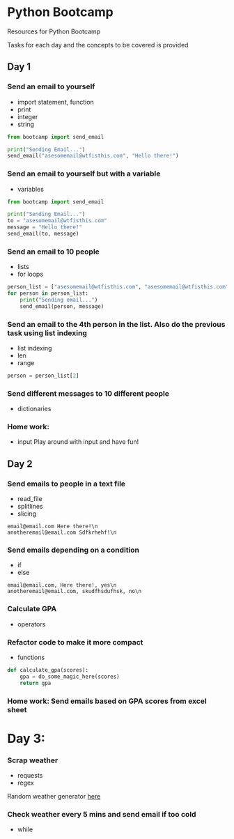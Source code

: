 # Python Bootcamp
Resources for Python Bootcamp

Tasks for each day and the concepts to be covered is provided

## Day 1

### Send an email to yourself
* import statement, function
* print
* integer
* string

```python
from bootcamp import send_email

print("Sending Email...")
send_email("asesomemail@wtfisthis.com", "Hello there!")
```

### Send an email to yourself but with a variable

* variables

```python
from bootcamp import send_email

print("Sending Email...")
to = "asesomemail@wtfisthis.com"
message = "Hello there!"
send_email(to, message)
```

### Send an email to 10 people

* lists
* for loops

```python
person_list = ["asesomemail@wtfisthis.com", "asesomemail@wtfisthis.com", "asesomemail@wtfisthis.com"]
for person in person_list:
    print("Sending email...")
    send_email(person, message)
```

### Send an email to the 4th person in the list. Also do the previous task using list indexing
* list indexing
* len
* range

```python
person = person_list[2]
```

### Send different messages to 10 different people
* dictionaries

### Home work:
* input
Play around with input and have fun!

## Day 2
### Send emails to people in a text file
* read_file
* splitlines
* slicing

```
email@email.com Here there!\n
anotheremail@email.com Sdfkrhehf!\n
```

### Send emails depending on a condition

* if
* else

```
email@email.com, Here there!, yes\n
anotheremail@email.com, skudfhsdufhsk, no\n
```

### Calculate GPA
* operators

### Refactor code to make it more compact
* functions

```python
def calculate_gpa(scores):
    gpa = do_some_magic_here(scores)
    return gpa
```

### Home work: Send emails based on GPA scores from excel sheet

# Day 3:
### Scrap weather
* requests
* regex

Random weather generator [here](http://bootcampmanipal.appspot.com/weather)

### Check weather every 5 mins and send email if too cold
* while




